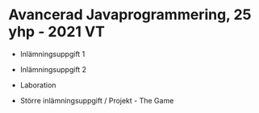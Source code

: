 # Avancerad Javaprogrammering, 25 yhp - 2021 VT

- Inlämningsuppgift 1 

- Inlämningsuppgift 2

- Laboration

- Större inlämningsuppgift / Projekt - The Game
